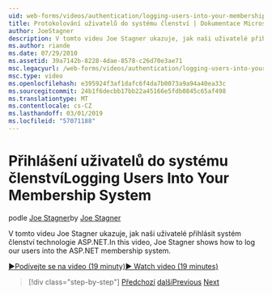 ```yaml
---
uid: web-forms/videos/authentication/logging-users-into-your-membership-system
title: Protokolování uživatelů do systému členství | Dokumentace Microsoftu
author: JoeStagner
description: V tomto videu Joe Stagner ukazuje, jak naši uživatelé přihlásit systém členství technologie ASP.NET.
ms.author: riande
ms.date: 07/29/2010
ms.assetid: 39a7142b-8228-4dae-8578-c26d70e3ae71
msc.legacyurl: /web-forms/videos/authentication/logging-users-into-your-membership-system
msc.type: video
ms.openlocfilehash: e395924f3af1dafc6f4da7b0073a9a94a40ea33c
ms.sourcegitcommit: 24b1f6decbb17bb22a45166e5fdb0845c65af498
ms.translationtype: MT
ms.contentlocale: cs-CZ
ms.lasthandoff: 03/01/2019
ms.locfileid: "57071188"
---
```

<a name="logging-users-into-your-membership-system"></a><span data-ttu-id="4885e-103">Přihlášení uživatelů do systému členství</span><span class="sxs-lookup"><span data-stu-id="4885e-103">Logging Users Into Your Membership System</span></span>
====================
<span data-ttu-id="4885e-104">podle [Joe Stagner](https://github.com/JoeStagner)</span><span class="sxs-lookup"><span data-stu-id="4885e-104">by [Joe Stagner](https://github.com/JoeStagner)</span></span>

<span data-ttu-id="4885e-105">V tomto videu Joe Stagner ukazuje, jak naši uživatelé přihlásit systém členství technologie ASP.NET.</span><span class="sxs-lookup"><span data-stu-id="4885e-105">In this video, Joe Stagner shows how to log our users into the ASP.NET membership system.</span></span>

[<span data-ttu-id="4885e-106">&#9654;Podívejte se na video (19 minuty)</span><span class="sxs-lookup"><span data-stu-id="4885e-106">&#9654; Watch video (19 minutes)</span></span>](https://channel9.msdn.com/Blogs/ASP-NET-Site-Videos/logging-users-into-your-membership-system)

> [!div class="step-by-step"]
> <span data-ttu-id="4885e-107">[Předchozí](adding-users-to-your-membership-system.md)
> [další](implement-the-registration-verification-pattern.md)</span><span class="sxs-lookup"><span data-stu-id="4885e-107">[Previous](adding-users-to-your-membership-system.md)
[Next](implement-the-registration-verification-pattern.md)</span></span>
